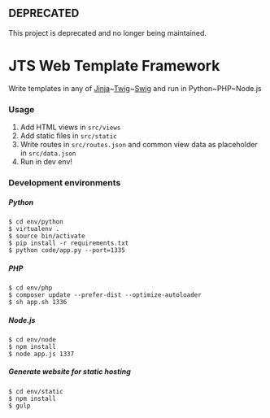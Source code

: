 
## DEPRECATED

This project is deprecated and no longer being maintained.

# JTS Web Template Framework

Write templates in any of [Jinja](http://jinja.pocoo.org/)~[Twig](http://twig.sensiolabs.org/)~[Swig](http://paularmstrong.github.io/swig/) and run in Python~PHP~Node.js

### Usage

1. Add HTML views in `src/views`
1. Add static files in `src/static`
1. Write routes in `src/routes.json` and common view data as placeholder in `src/data.json`
1. Run in dev env!

### Development environments

##### Python

```shell
$ cd env/python
$ virtualenv .
$ source bin/activate
$ pip install -r requirements.txt
$ python code/app.py --port=1335
```

##### PHP

```shell
$ cd env/php
$ composer update --prefer-dist --optimize-autoloader
$ sh app.sh 1336
```

##### Node.js

```shell
$ cd env/node
$ npm install
$ node app.js 1337
```

##### Generate website for static hosting

```shell
$ cd env/static
$ npm install
$ gulp
```

